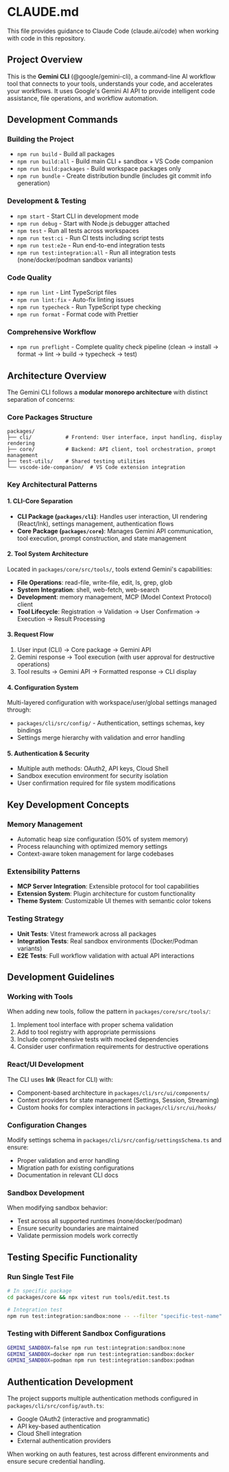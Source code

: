 # CLAUDE.md

This file provides guidance to Claude Code (claude.ai/code) when working with code in this repository.

## Project Overview

This is the **Gemini CLI** (@google/gemini-cli), a command-line AI workflow tool that connects to your tools, understands your code, and accelerates your workflows. It uses Google's Gemini AI API to provide intelligent code assistance, file operations, and workflow automation.

## Development Commands

### Building the Project
- `npm run build` - Build all packages  
- `npm run build:all` - Build main CLI + sandbox + VS Code companion
- `npm run build:packages` - Build workspace packages only
- `npm run bundle` - Create distribution bundle (includes git commit info generation)

### Development & Testing
- `npm start` - Start CLI in development mode
- `npm run debug` - Start with Node.js debugger attached
- `npm test` - Run all tests across workspaces
- `npm run test:ci` - Run CI tests including script tests
- `npm run test:e2e` - Run end-to-end integration tests
- `npm run test:integration:all` - Run all integration tests (none/docker/podman sandbox variants)

### Code Quality
- `npm run lint` - Lint TypeScript files
- `npm run lint:fix` - Auto-fix linting issues
- `npm run typecheck` - Run TypeScript type checking
- `npm run format` - Format code with Prettier

### Comprehensive Workflow
- `npm run preflight` - Complete quality check pipeline (clean → install → format → lint → build → typecheck → test)

## Architecture Overview

The Gemini CLI follows a **modular monorepo architecture** with distinct separation of concerns:

### Core Packages Structure
```
packages/
├── cli/           # Frontend: User interface, input handling, display rendering
├── core/          # Backend: API client, tool orchestration, prompt management
├── test-utils/    # Shared testing utilities
└── vscode-ide-companion/  # VS Code extension integration
```

### Key Architectural Patterns

#### 1. **CLI-Core Separation**
- **CLI Package (`packages/cli`)**: Handles user interaction, UI rendering (React/Ink), settings management, authentication flows
- **Core Package (`packages/core`)**: Manages Gemini API communication, tool execution, prompt construction, and state management

#### 2. **Tool System Architecture** 
Located in `packages/core/src/tools/`, tools extend Gemini's capabilities:
- **File Operations**: read-file, write-file, edit, ls, grep, glob
- **System Integration**: shell, web-fetch, web-search  
- **Development**: memory management, MCP (Model Context Protocol) client
- **Tool Lifecycle**: Registration → Validation → User Confirmation → Execution → Result Processing

#### 3. **Request Flow**
1. User input (CLI) → Core package → Gemini API
2. Gemini response → Tool execution (with user approval for destructive operations)  
3. Tool results → Gemini API → Formatted response → CLI display

#### 4. **Configuration System**
Multi-layered configuration with workspace/user/global settings managed through:
- `packages/cli/src/config/` - Authentication, settings schemas, key bindings
- Settings merge hierarchy with validation and error handling

#### 5. **Authentication & Security**
- Multiple auth methods: OAuth2, API keys, Cloud Shell
- Sandbox execution environment for security isolation
- User confirmation required for file system modifications

## Key Development Concepts

### Memory Management
- Automatic heap size configuration (50% of system memory)
- Process relaunching with optimized memory settings
- Context-aware token management for large codebases

### Extensibility Patterns
- **MCP Server Integration**: Extensible protocol for tool capabilities
- **Extension System**: Plugin architecture for custom functionality  
- **Theme System**: Customizable UI themes with semantic color tokens

### Testing Strategy
- **Unit Tests**: Vitest framework across all packages
- **Integration Tests**: Real sandbox environments (Docker/Podman variants)
- **E2E Tests**: Full workflow validation with actual API interactions

## Development Guidelines

### Working with Tools
When adding new tools, follow the pattern in `packages/core/src/tools/`:
1. Implement tool interface with proper schema validation
2. Add to tool registry with appropriate permissions
3. Include comprehensive tests with mocked dependencies  
4. Consider user confirmation requirements for destructive operations

### React/UI Development  
The CLI uses **Ink** (React for CLI) with:
- Component-based architecture in `packages/cli/src/ui/components/`
- Context providers for state management (Settings, Session, Streaming)
- Custom hooks for complex interactions in `packages/cli/src/ui/hooks/`

### Configuration Changes
Modify settings schema in `packages/cli/src/config/settingsSchema.ts` and ensure:
- Proper validation and error handling
- Migration path for existing configurations
- Documentation in relevant CLI docs

### Sandbox Development
When modifying sandbox behavior:
- Test across all supported runtimes (none/docker/podman)
- Ensure security boundaries are maintained
- Validate permission models work correctly

## Testing Specific Functionality

### Run Single Test File
```bash
# In specific package
cd packages/core && npx vitest run tools/edit.test.ts

# Integration test
npm run test:integration:sandbox:none -- --filter "specific-test-name"
```

### Testing with Different Sandbox Configurations
```bash
GEMINI_SANDBOX=false npm run test:integration:sandbox:none
GEMINI_SANDBOX=docker npm run test:integration:sandbox:docker  
GEMINI_SANDBOX=podman npm run test:integration:sandbox:podman
```

## Authentication Development

The project supports multiple authentication methods configured in `packages/cli/src/config/auth.ts`:
- Google OAuth2 (interactive and programmatic)
- API key-based authentication
- Cloud Shell integration  
- External authentication providers

When working on auth features, test across different environments and ensure secure credential handling.